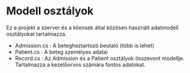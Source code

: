 # Modell osztályok

Ez a projekt a szerver és a kliensek által közösen használt adatmodell osztályokat tartalmazza.
- Admission.cs : A betegheztartozó beutaló (több is lehet)
- Patient.cs : A beteg személyes adatai
- Record.cs : Az Admission és a Patient osztályok összevont modellje. Tartalmazza a kezelőorvos számára fontos adatokat.
